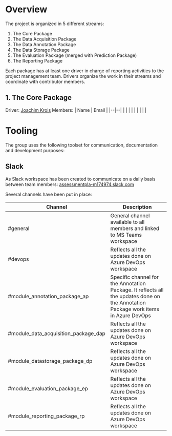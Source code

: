 # Overview
The project is organized in 5 different streams:
1. The Core Package
1. The Data Acquisition Package
1. The Data Annotation Package
1. The Data Storage Package
1. The Evaluation Package (merged with Prediction Package)
1. The Reporting Package

Each package has at least one driver in charge of reporting activities to the project management team. Drivers organize the work in their streams and coordinate with contributor members.

## 1. The Core Package
Driver: [Joachim Krois](mailto:Joachim.krois@charite.de)
Members:
| Name | Email |
|--|--|
|  |  |
|  |  |
|  |  |

# Tooling
The group uses the following toolset for communication, documentation and development purposes:

## Slack
As Slack workspace has been created to communicate on a daily basis between team members: [assessmentpla-m174974.slack.com](assessmentpla-m174974.slack.com)

Several channels have been put in place:

| Channel | Description |
|--|--|
| #general | General channel available to all members and linked to MS Teams workspace |
| #devops | Reflects all the updates done on Azure DevOps workspace |
| #module_annotation_package_ap | Specific channel for the Annotation Package. It reflects all the updates done on the Annotation Package work items in Azure DevOps |
| #module_data_acquisition_package_dap | Reflects all the updates done on Azure DevOps workspace |
| #module_datastorage_package_dp | Reflects all the updates done on Azure DevOps workspace |
| #module_evaluation_package_ep | Reflects all the updates done on Azure DevOps workspace |
| #module_reporting_package_rp | Reflects all the updates done on Azure DevOps workspace |



